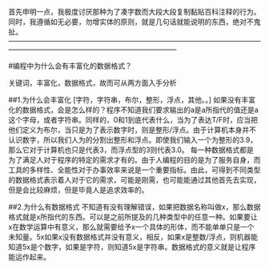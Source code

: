 
首先申明一点，我极度讨厌那种为了凑字数而大段大段复制黏贴百科注释的行为。同时，我遵循如无必要，勿增实体的原则，就是几句话就能说明的东西，绝对不鬼扯。
————————————————————————————————————————————————————————————


#编程中为什么会有丰富化的数据格式？

关键词，丰富化，数据格式，故而可从两方面入手分析

##1.为什么会丰富化
[字符，字符串，布尔，整形，浮点，其他。。]
如果没有丰富化的数据格式，会是怎么样的？程序不知道我们要求输出的a是a所指代的值还是a这个字母，或者字符串。同样的，0和1到底代表什么，当为了表达T/F时，应当把他们定义为布尔，当只是为了表示数字时，则是整形/浮点。由于计算机本身并不认识数字，所以我们人为的分割出整形和浮点。即使我们输入一个为整形的3.9，那么它对于计算机也只是代表3，而浮点型的3则代表3.0。
每一种数据格式都是为了满足人对于程序的特定的需求才有的。由于人编程的目的是为了服务自身，而工具的多样性、全能性对于办事效率来说是一个重要指标。由此，可得到不同类型的数据格式表示着人对于它的需求，可能是刚需，也可能能通过其他首先去实现，但是会比较麻烦，但是毕竟人是追求效率的。

##2.为什么有数据格式
不知道有没有理解错误，如果把数据名称叫做x，那么数据格式就是x所指代的东西。可以是之前所提及的几种类型中的任意一种。如果要让x在数学运算中有意义，那么就需要给予x一个具体的形体，而不能单单只是一个未知量。5x如果x没有数据格式并没有意义，相反，如果x是整数/浮点，则机器能知道5x是个数字，如果是字符，则知道5x是字符串。数据格式的意义就是让程序能运作起来。
